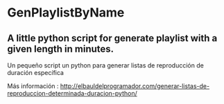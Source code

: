 GenPlaylistByName
=================

A little python script for generate playlist with a given length in minutes.
----

Un pequeño script un python para generar listas de reproducción de duración específica

Más información : http://elbauldelprogramador.com/generar-listas-de-reproduccion-determinada-duracion-python/ 
